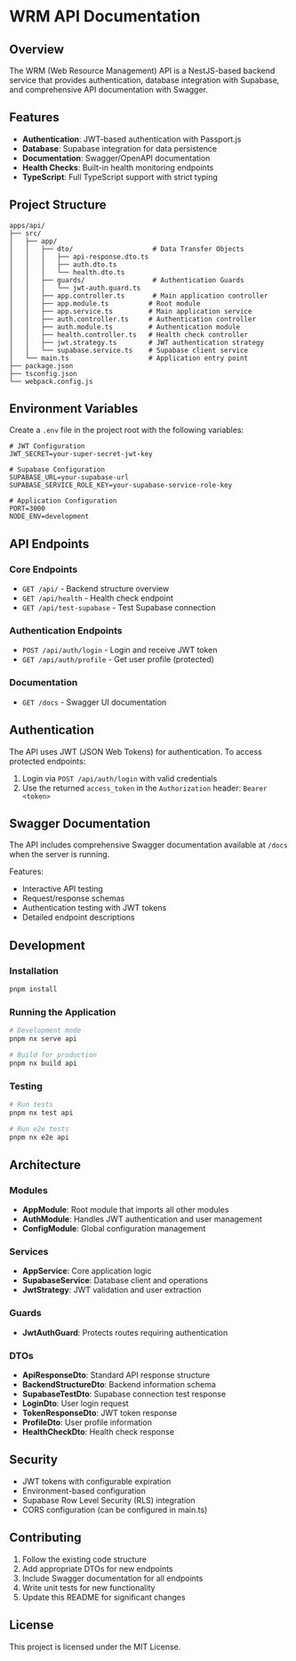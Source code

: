 # WRM API Documentation

## Overview
The WRM (Web Resource Management) API is a NestJS-based backend service that provides authentication, database integration with Supabase, and comprehensive API documentation with Swagger.

## Features
- **Authentication**: JWT-based authentication with Passport.js
- **Database**: Supabase integration for data persistence
- **Documentation**: Swagger/OpenAPI documentation
- **Health Checks**: Built-in health monitoring endpoints
- **TypeScript**: Full TypeScript support with strict typing

## Project Structure

```
apps/api/
├── src/
│   ├── app/
│   │   ├── dto/                    # Data Transfer Objects
│   │   │   ├── api-response.dto.ts
│   │   │   ├── auth.dto.ts
│   │   │   └── health.dto.ts
│   │   ├── guards/                 # Authentication Guards
│   │   │   └── jwt-auth.guard.ts
│   │   ├── app.controller.ts       # Main application controller
│   │   ├── app.module.ts          # Root module
│   │   ├── app.service.ts         # Main application service
│   │   ├── auth.controller.ts     # Authentication controller
│   │   ├── auth.module.ts         # Authentication module
│   │   ├── health.controller.ts   # Health check controller
│   │   ├── jwt.strategy.ts        # JWT authentication strategy
│   │   └── supabase.service.ts    # Supabase client service
│   └── main.ts                    # Application entry point
├── package.json
├── tsconfig.json
└── webpack.config.js
```

## Environment Variables

Create a `.env` file in the project root with the following variables:

```env
# JWT Configuration
JWT_SECRET=your-super-secret-jwt-key

# Supabase Configuration
SUPABASE_URL=your-supabase-url
SUPABASE_SERVICE_ROLE_KEY=your-supabase-service-role-key

# Application Configuration
PORT=3000
NODE_ENV=development
```

## API Endpoints

### Core Endpoints
- `GET /api/` - Backend structure overview
- `GET /api/health` - Health check endpoint
- `GET /api/test-supabase` - Test Supabase connection

### Authentication Endpoints
- `POST /api/auth/login` - Login and receive JWT token
- `GET /api/auth/profile` - Get user profile (protected)

### Documentation
- `GET /docs` - Swagger UI documentation

## Authentication

The API uses JWT (JSON Web Tokens) for authentication. To access protected endpoints:

1. Login via `POST /api/auth/login` with valid credentials
2. Use the returned `access_token` in the `Authorization` header: `Bearer <token>`

## Swagger Documentation

The API includes comprehensive Swagger documentation available at `/docs` when the server is running.

Features:
- Interactive API testing
- Request/response schemas
- Authentication testing with JWT tokens
- Detailed endpoint descriptions

## Development

### Installation
```bash
pnpm install
```

### Running the Application
```bash
# Development mode
pnpm nx serve api

# Build for production
pnpm nx build api
```

### Testing
```bash
# Run tests
pnpm nx test api

# Run e2e tests
pnpm nx e2e api
```

## Architecture

### Modules
- **AppModule**: Root module that imports all other modules
- **AuthModule**: Handles JWT authentication and user management
- **ConfigModule**: Global configuration management

### Services
- **AppService**: Core application logic
- **SupabaseService**: Database client and operations
- **JwtStrategy**: JWT validation and user extraction

### Guards
- **JwtAuthGuard**: Protects routes requiring authentication

### DTOs
- **ApiResponseDto**: Standard API response structure
- **BackendStructureDto**: Backend information schema
- **SupabaseTestDto**: Supabase connection test response
- **LoginDto**: User login request
- **TokenResponseDto**: JWT token response
- **ProfileDto**: User profile information
- **HealthCheckDto**: Health check response

## Security

- JWT tokens with configurable expiration
- Environment-based configuration
- Supabase Row Level Security (RLS) integration
- CORS configuration (can be configured in main.ts)

## Contributing

1. Follow the existing code structure
2. Add appropriate DTOs for new endpoints
3. Include Swagger documentation for all endpoints
4. Write unit tests for new functionality
5. Update this README for significant changes

## License

This project is licensed under the MIT License.
